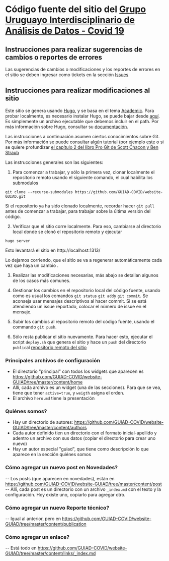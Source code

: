 # Código fuente del sitio del [Grupo Uruguayo Interdisciplinario de Análisis de Datos - Covid 19](https://guiad-covid.github.io/)

## Instrucciones para realizar sugerencias de cambios o reportes de errores

Las sugerencias de cambios o modificaciones y los reportes de errores en el sitio se deben ingresar como tickets en la sección [Issues](https://github.com/GUIAD-COVID/website-GUIAD/issues)


## Instrucciones para realizar modificaciones al sitio

Este sitio se genera usando [Hugo](https://gohugo.io/), y se basa en el tema [Academic](https://sourcethemes.com/academic). Para probar localmente, es necesario instalar Hugo, se puede bajar desde [aquí](https://gohugo.io/getting-started/installing/#binary-cross-platform). Es simplemente un archivo ejecutable que debemos incluir en el path. Por más información sobre Hugo, consultar su [documentación](https://gohugo.io/documentation/).

Las instrucciones a continuación asumen ciertos conocimientos sobre Git. Por más información se puede consultar algún tutorial (por ejemplo [este](https://youtu.be/USjZcfj8yxE) o si se quiere profundizar [el capítulo 2 del libro Pro Git de Scott Chacon y Ben Straub](https://git-scm.com/book/en/v2/Git-Basics-Getting-a-Git-Repository) 

Las instrucciones generales son las siguientes:

1. Para comenzar a trabajar, y sólo la primera vez, clonar localmente el repositorio remoto usando el siguiente comando, el cual habilita los submodulos

`git clone --recurse-submodules https://github.com/GUIAD-COVID/website-GUIAD.git`

Si el repositorio ya ha sido clonado localmente, recordar hacer `git pull` antes de comenzar a trabajar, para trabajar sobre la última versión del código.

2. Verificar que el sitio corre localmente. Para eso, cambiarse al directorio local donde se clonó el repositorio remoto y ejecutar 

`hugo server`

Esto levantará el sitio en http://localhost:1313/

Lo dejamos corriendo, que el sitio se va a regenerar automáticamente cada vez que haya un cambio .

3. Realizar las modificaciones necesarias, más abajo se detallan algunos de los casos más comunes.

4. Gestionar los cambios en el repositorio local del código fuente, usando como es usual los comandos `git status` `git add`y `git commit`. Se aconseja usar mensajes descriptivos al hacer commit. Si se está atendiendo un issue reportado, colocar el número de issue en el mensaje.

5. Subir los cambios al repositorio remoto del código fuente, usando el commando `git push`.

6. Sólo resta publicar el sitio nuevamente. Para hacer esto, ejecutar el script ``deploy.sh`` que genera el sitio y hace un ``push`` del directorio ``public``al [repositorio remoto del sitio](https://github.com/GUIAD-COVID/GUIAD-COVID.github.io)

### Principales archivos de configuración

- El directorio "principal" con todos los widgets que aparecen es https://github.com/GUIAD-COVID/website-GUIAD/tree/master/content/home
- Allí, cada archivo es un widget (una de las secciones). Para que se vea, tiene que tener `active=true`, y `weigth` asigna el orden.
- El archivo `hero.md` tiene la presentación 

### Quiénes somos?

- Hay un directorio de autores: https://github.com/GUIAD-COVID/website-GUIAD/tree/master/content/authors
- Cada autor definido tien un directorio con el formato inicial-apellido y adentro un archivo con sus datos (copiar el directorio para crear uno nuevo)
- Hay un autor especial "guiad", que tiene como descripción lo que aparece en la sección quiénes somos 

### Cómo agregar un nuevo post en Novedades?

-- Los posts (que aparecen en novedades), están en https://github.com/GUIAD-COVID/website-GUIAD/tree/master/content/post
-- Allí, cada post es un directorio con un archivo `_index.md` con el texto y la configuración. Hoy existe uno, copiarlo para agregar otro. 

### Cómo agregar un nuevo Reporte técnico?
-- Igual al anterior, pero en https://github.com/GUIAD-COVID/website-GUIAD/tree/master/content/publication

### Cómo agregar un enlace? 
-- Está todo en https://github.com/GUIAD-COVID/website-GUIAD/tree/master/content/links/_index.md


